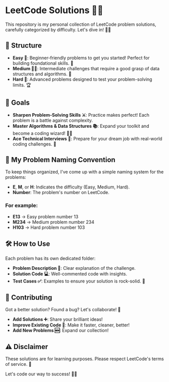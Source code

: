# LeetCode Solutions 🚀✨

This repository is my personal collection of LeetCode problem solutions, carefully categorized by difficulty. Let's dive in! 🏊‍♂️

## 📂 Structure

* **Easy 👶**:  Beginner-friendly problems to get you started! Perfect for building foundational skills. 🧱
* **Medium 🧑‍💻**:  Intermediate challenges that require a good grasp of data structures and algorithms. 🧠
* **Hard 🤯**:  Advanced problems designed to test your problem-solving limits. 🏆

## 🎯 Goals

* **Sharpen Problem-Solving Skills ⚔️**:  Practice makes perfect! Each problem is a battle against complexity.
* **Master Algorithms & Data Structures 📚**:  Expand your toolkit and become a coding wizard! 🧙‍♂️
* **Ace Technical Interviews 💼**:  Prepare for your dream job with real-world coding challenges. 🌟

## 🧭 My Problem Naming Convention

To keep things organized, I've come up with a simple naming system for the problems:

* **E**, **M**, or **H**:  Indicates the difficulty (Easy, Medium, Hard).
* **Number**:  The problem's number on LeetCode.

### For example:

* **E13** → Easy problem number 13
* **M234** → Medium problem number 234
* **H103** → Hard problem number 103

## 🛠️ How to Use

Each problem has its own dedicated folder:

* **Problem Description 📜**: Clear explanation of the challenge.
* **Solution Code 💻**: Well-commented code with insights.
* **Test Cases ✅**:  Examples to ensure your solution is rock-solid. 🧪

## 🤝 Contributing

Got a better solution? Found a bug? Let's collaborate! 🤝

* **Add Solutions ➕**:  Share your brilliant ideas!
* **Improve Existing Code 🚀**:  Make it faster, cleaner, better!
* **Add New Problems 🆕**:  Expand our collection!

## ⚠️ Disclaimer

These solutions are for learning purposes. Please respect LeetCode's terms of service. 🚫

Let's code our way to success! 🚀🎉